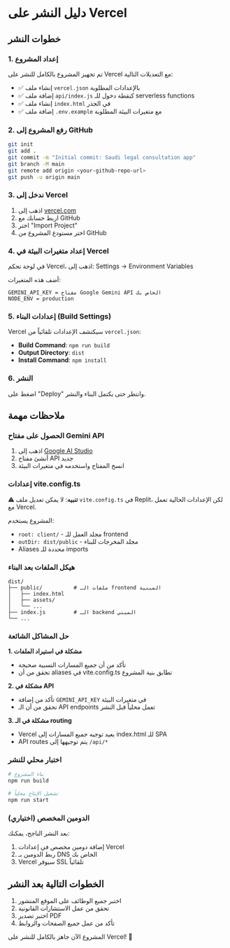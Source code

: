# دليل النشر على Vercel

## خطوات النشر

### 1. إعداد المشروع
تم تجهيز المشروع بالكامل للنشر على Vercel مع التعديلات التالية:

- ✅ إنشاء ملف `vercel.json` بالإعدادات المطلوبة
- ✅ إضافة ملف `api/index.js` كنقطة دخول للـ serverless functions
- ✅ إنشاء ملف `index.html` في الجذر
- ✅ إضافة ملف `.env.example` مع متغيرات البيئة المطلوبة

### 2. رفع المشروع إلى GitHub
```bash
git init
git add .
git commit -m "Initial commit: Saudi legal consultation app"
git branch -M main
git remote add origin <your-github-repo-url>
git push -u origin main
```

### 3. ندخل إلى Vercel
1. اذهب إلى [vercel.com](https://vercel.com)
2. اربط حسابك مع GitHub
3. اختر "Import Project"
4. اختر مستودع المشروع من GitHub

### 4. إعداد متغيرات البيئة في Vercel
في لوحة تحكم Vercel، اذهب إلى:
Settings → Environment Variables

أضف هذه المتغيرات:
```
GEMINI_API_KEY = مفتاح Google Gemini API الخاص بك
NODE_ENV = production
```

### 5. إعدادات البناء (Build Settings)
Vercel سيكتشف الإعدادات تلقائياً من `vercel.json`:
- **Build Command**: `npm run build`
- **Output Directory**: `dist`
- **Install Command**: `npm install`

### 6. النشر
اضغط على "Deploy" وانتظر حتى يكتمل البناء والنشر.

## ملاحظات مهمة

### الحصول على مفتاح Gemini API
1. اذهب إلى [Google AI Studio](https://aistudio.google.com/app/apikey)
2. أنشئ مفتاح API جديد
3. انسخ المفتاح واستخدمه في متغيرات البيئة

### إعدادات vite.config.ts
⚠️ **تنبيه**: لا يمكن تعديل ملف `vite.config.ts` في Replit، لكن الإعدادات الحالية تعمل مع Vercel.

المشروع يستخدم:
- `root: client/` - مجلد العمل للـ frontend
- `outDir: dist/public` - مجلد المخرجات للبناء
- Aliases محددة للـ imports

### هيكل الملفات بعد البناء
```
dist/
├── public/          # ملفات الـ frontend المبنية
│   ├── index.html
│   ├── assets/
│   └── ...
├── index.js         # الـ backend المبني
└── ...
```

### حل المشاكل الشائعة

**1. مشكلة في استيراد الملفات**
- تأكد من أن جميع المسارات النسبية صحيحة
- تحقق من أن aliases في vite.config.ts تطابق بنية المشروع

**2. مشكلة في API**
- تأكد من إضافة `GEMINI_API_KEY` في متغيرات البيئة
- تحقق من أن الـ API endpoints تعمل محلياً قبل النشر

**3. مشكلة في الـ routing**
- Vercel يعيد توجيه جميع المسارات إلى index.html للـ SPA
- API routes يتم توجيهها إلى `/api/*`

### اختبار محلي للنشر
```bash
# بناء المشروع
npm run build

# تشغيل الإنتاج محلياً
npm run start
```

### الدومين المخصص (اختياري)
بعد النشر الناجح، يمكنك:
1. إضافة دومين مخصص في إعدادات Vercel
2. ربط الدومين بـ DNS الخاص بك
3. Vercel سيوفر SSL تلقائياً

## الخطوات التالية بعد النشر
1. اختبر جميع الوظائف على الموقع المنشور
2. تحقق من عمل الاستشارات القانونية
3. اختبر تصدير PDF
4. تأكد من عمل جميع الصفحات والروابط

المشروع الآن جاهز بالكامل للنشر على Vercel! 🚀
